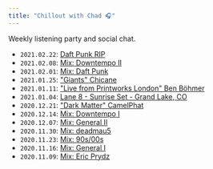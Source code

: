 ```yaml
---
title: "Chillout with Chad 🎧"
---
```


Weekly listening party and social chat.

- `2021.02.22`: [Daft Punk RIP](https://music.youtube.com/playlist?list=PLH7YWwiPIVPuWlWRAy-EjIGU7FuI-bWDX)
- `2021.02.08`: [Mix: Downtempo II](https://music.youtube.com/playlist?list=PLH7YWwiPIVPtV0fiauhD2fzFQc7Rk1YTt)
- `2021.02.01`: [Mix: Daft Punk](https://music.youtube.com/playlist?list=PLH7YWwiPIVPtK3YPqeM7hOtDZTyvD124m)
- `2021.01.25`: ["Giants" Chicane](https://music.youtube.com/playlist?list=OLAK5uy_maJby3ycUN0n7B_5Ep1phEJK1CpmmzQY8)
- `2021.01.11`: ["Live from Printworks London" Ben Böhmer](https://music.youtube.com/playlist?list=OLAK5uy_maIL8CKIKhROHwEFncm8RrRO4KeVVCMxs)
- `2021.01.04`: [Lane 8 - Sunrise Set - Grand Lake, CO](https://www.youtube.com/watch?v=n_LcVqqHSY8)
- `2020.12.21`: ["Dark Matter" CamelPhat](https://music.youtube.com/playlist?list=OLAK5uy_n3LiNrVNjJ-Kqw-PyB6SK3Lh6NGz9ORwA)
- `2020.12.14`: [Mix: Downtempo I](https://music.youtube.com/playlist?list=PLH7YWwiPIVPtjNnAj3QiBLv9jNMLuDegN)
- `2020.12.07`: [Mix: General II](https://music.youtube.com/playlist?list=PLH7YWwiPIVPtjNnAj3QiBLv9jNMLuDegN)
- `2020.11.30`: [Mix: deadmau5](https://music.youtube.com/playlist?list=PLH7YWwiPIVPu2QPAZaEUy_XKSiaXFQ-ek)
- `2020.11.23`: [Mix: 90s/00s](https://music.youtube.com/playlist?list=PLH7YWwiPIVPuHvIKabHPywRyumOOe-WSt)
- `2020.11.16`: [Mix: General I](https://music.youtube.com/playlist?list=PLH7YWwiPIVPsa9pj63B_26UXu1aaU1lJB)
- `2020.11.09`: [Mix: Eric Prydz](https://music.youtube.com/playlist?list=PLH7YWwiPIVPt2m_nJ3WYlyxf-BIdAUmUr)
